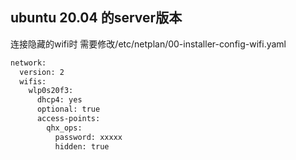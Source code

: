 ## ubuntu 20.04 的server版本

  连接隐藏的wifi时
  需要修改/etc/netplan/00-installer-config-wifi.yaml

```bash
network:
  version: 2
  wifis:
    wlp0s20f3:
      dhcp4: yes
      optional: true
      access-points:
        qhx_ops:
          password: xxxxx
          hidden: true
```
